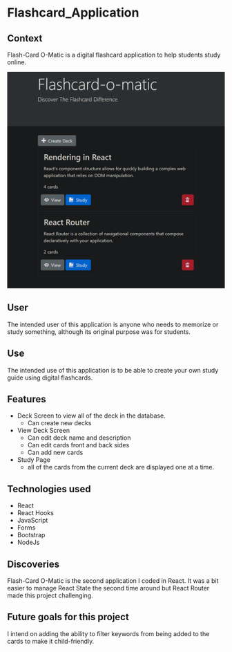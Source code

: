 # Flashcard_Application

## Context
Flash-Card O-Matic is a digital flashcard application to help students study online. 
 
  ![screenshot](/FlashCard.png)


## User 
The intended user of this application is anyone who needs to memorize or study something, although its original purpose was for students. 

## Use
The intended use of this application is to be able to create your own study guide using digital flashcards.

## Features
* Deck Screen to view all of the deck in the database.
  * Can create new decks
* View Deck Screen
  * Can edit deck name and description
  * Can edit cards front and back sides
  * Can add new cards
* Study Page
  * all of the cards from the current deck are displayed one at a time.


## Technologies used
* React
* React Hooks
* JavaScript
* Forms
* Bootstrap
* NodeJs

## Discoveries
Flash-Card O-Matic is the second application I coded in React. It was a bit easier to manage React State the second time around but React Router made this project challenging.

## Future goals for this project
I intend on adding the ability to filter keywords from being added to the cards to make it child-friendly.
